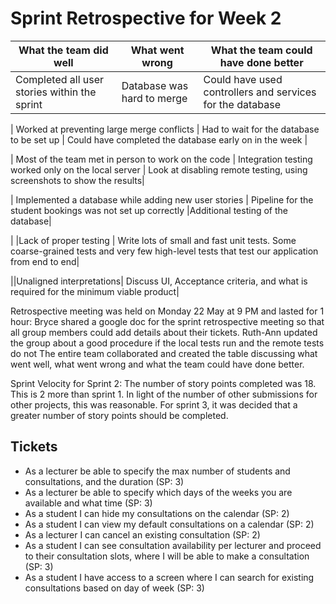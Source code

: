 # Sprint Retrospective for Week 2


| What the team did well | What went wrong | What the team could have done better |
| --- | --- | --- |
| Completed all user stories within the sprint | Database was hard to merge | Could have used controllers and services for the database |


| Worked at preventing large merge conflicts | Had to wait for the database to be set up | Could have completed the database early on in the week |


| Most of the team met in person to work on the code | Integration testing worked only on the local server | Look at disabling remote testing, using screenshots to show the results|


| Implemented a database while adding new user stories | Pipeline for the student bookings was not set up correctly |Additional testing of the database|


| |Lack of proper testing | Write lots of small and fast unit tests. Some coarse-grained tests and very few high-level tests that test our application from end to end|


||Unaligned interpretations| Discuss UI, Acceptance criteria, and what is required for the minimum viable product|


Retrospective meeting was held on Monday 22 May at 9 PM and lasted for 1 hour:
Bryce shared a google doc for the sprint retrospective meeting so that all group members could add details about their tickets.
Ruth-Ann updated the group about a good procedure if the local tests run and the remote tests do not
The entire team collaborated and created the table discussing what went well, what went wrong and what the team could have done better.


Sprint Velocity for Sprint 2: The number of story points completed was 18. This is 2 more than sprint 1. In light of the number of other submissions for other projects, this was reasonable. For sprint 3, it was decided that a greater number of story points should be completed.  


## Tickets


- As a lecturer be able to specify the max number of students and consultations, and the duration (SP: 3)
- As a lecturer be able to specify which days of the weeks you are available and what time (SP: 3)
- As a student I can hide my consultations on the calendar (SP: 2)
- As a student I can view my default consultations on a calendar (SP: 2)
- As a lecturer I can cancel an existing consultation (SP: 2)
- As a student I can see consultation availability per lecturer and proceed to their consultation slots, where I will be able to make a consultation (SP: 3)
- As a student I have access to a screen where I can search for existing consultations based on day of week (SP: 3)